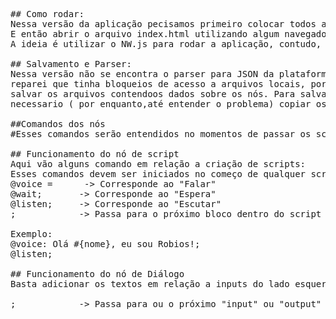 <pre>
## Como rodar:
Nessa versão da aplicação pecisamos primeiro colocar todos arquivos dentro de uma mesma pasta. 
E então abrir o arquivo index.html utilizando algum navegador(firefox, chrome). 
A ideia é utilizar o NW.js para rodar a aplicação, contudo, para fins de testes iniciais acredito que assim fique mais facil!

## Salvamento e Parser:
Nessa versão não se encontra o parser para JSON da plataforma, quando fui testar em outro computador que não o fosse o meu 
reparei que tinha bloqueios de acesso a arquivos locais, por isso estou modificando certas coisas. Contudo ainda é possivel 
salvar os arquivos contendoos dados sobre os nós. Para salvar basta utilizar o botão "save" e para carregar os dados é
necessario ( por enquanto,até entender o problema) copiar os dados salvos no arquivo txt e coloca-los no prompt de texto!

##Comandos dos nós
#Esses comandos serão entendidos no momentos de passar os scripts para o formato JSON aceito pela plataforma

## Funcionamento do nó de script
Aqui vão alguns comando em relação a criação de scripts: 
Esses comandos devem ser iniciados no começo de qualquer script.
@voice =      -> Corresponde ao "Falar" 
@wait;       -> Corresponde ao "Espera" 
@listen;     -> Corresponde ao "Escutar" 
;            -> Passa para o próximo bloco dentro do script

Exemplo:
@voice: Olá #{nome}, eu sou Robios!;
@listen;

## Funcionamento do nó de Diálogo
Basta adicionar os textos em relação a inputs do lado esquerdo e outputs do direito

;            -> Passa para ou o próximo "input" ou "output"
</pre>
